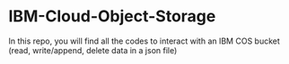 # IBM-Cloud-Object-Storage

In this repo, you will find all the codes to interact with an IBM COS bucket (read, write/append, delete data in a json file) 
